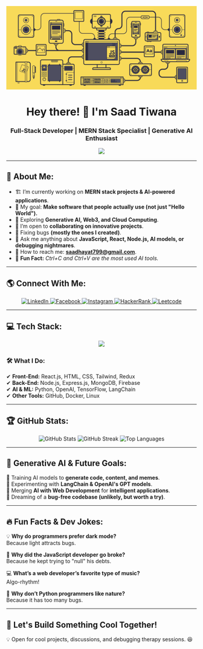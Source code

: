 ![MasterHead](https://raw.githubusercontent.com/muhammadnurulahsan/muhammadnurulahsan/main/ahsan.gif)
<h1 align="center">Hey there! 👋 I'm Saad Tiwana</h1>
<h3 align="center">Full-Stack Developer | MERN Stack Specialist | Generative AI Enthusiast</h3>

<p align="center">
  <img src="https://readme-typing-svg.herokuapp.com?color=%2336BCF7&size=30&center=true&vCenter=true&width=700&height=50&lines=Passionate+about+building+things+that+work!;Turning+coffee+into+code...+and+bugs.;Web+Development+%7C+AI+%7C+MERN+Stack;100%25+Debugging%2C+0%25+Regret!+%F0%9F%98%8E" />
</p>

---

## 🚀 About Me:
- 🏗️ I’m currently working on **MERN stack projects & AI-powered applications**.
- 🎯 My goal: **Make software that people actually use (not just "Hello World").**
- 🤖 Exploring **Generative AI, Web3, and Cloud Computing**.
- 👯 I’m open to **collaborating on innovative projects**.
- 🐞 Fixing bugs **(mostly the ones I created)**.
- 💬 Ask me anything about **JavaScript, React, Node.js, AI models, or debugging nightmares**.
- 📩 How to reach me: **saadhayat799@gmail.com**.
- 🧠 **Fun Fact:** *Ctrl+C and Ctrl+V are the most used AI tools.*  

---

## 🌎 Connect With Me:
<p align="center">
  <a href="https://www.linkedin.com/in/malik-saad-hayat-276370277/" target="_blank">
    <img src="https://img.shields.io/badge/LinkedIn-%230077B5.svg?style=for-the-badge&logo=linkedin&logoColor=white" alt="LinkedIn" />
  </a>
  <a href="https://www.facebook.com/profile.php?id=100084420220302" target="_blank">
    <img src="https://img.shields.io/badge/Facebook-%231877F2.svg?style=for-the-badge&logo=facebook&logoColor=white" alt="Facebook" />
  </a>
  <a href="https://instagram.com/saadhtiwana" target="_blank">
    <img src="https://img.shields.io/badge/Instagram-%23E4405F.svg?style=for-the-badge&logo=instagram&logoColor=white" alt="Instagram" />
  </a>
  <a href="https://www.hackerrank.com/saadhayat799" target="_blank">
    <img src="https://img.shields.io/badge/HackerRank-2EC866?style=for-the-badge&logo=hackerrank&logoColor=white" alt="HackerRank" />
  </a>
  <a href="https://www.leetcode.com/saadhtiwana" target="_blank">
    <img src="https://img.shields.io/badge/LeetCode-FFA116?style=for-the-badge&logo=leetcode&logoColor=white" alt="Leetcode" />
  </a>
</p>

---

## 💻 Tech Stack:
<p align="center">
  <img src="https://skillicons.dev/icons?i=js,react,nodejs,express,mongodb,python,java,git,linux,docker,figma,tailwind,bootstrap,postgres,motoko" />
</p>


### 🛠️ What I Do:
✔ **Front-End:** React.js, HTML, CSS, Tailwind, Redux  
✔ **Back-End:** Node.js, Express.js, MongoDB, Firebase  
✔ **AI & ML:** Python, OpenAI, TensorFlow, LangChain  
✔ **Other Tools:** GitHub, Docker, Linux  

---

## 🏆 GitHub Stats:
<p align="center">
  <img src="https://github-readme-stats.vercel.app/api?username=saadhtiwana&show_icons=true&theme=radical" alt="GitHub Stats" />
  <img src="https://github-readme-streak-stats.herokuapp.com/?user=saadhtiwana&theme=radical" alt="GitHub Streak" />
  <img src="https://github-readme-stats.vercel.app/api/top-langs/?username=saadhtiwana&layout=compact&theme=radical" alt="Top Languages" />
</p>


---

## 🤖 Generative AI & Future Goals:
🔹 Training AI models to **generate code, content, and memes**.  
🔹 Experimenting with **LangChain & OpenAI's GPT models**.  
🔹 Merging **AI with Web Development** for **intelligent applications**.  
🔹 Dreaming of a **bug-free codebase (unlikely, but worth a try)**.  

---

## 🔥 Fun Facts & Dev Jokes:
💡 **Why do programmers prefer dark mode?**  
Because light attracts bugs.  

🚀 **Why did the JavaScript developer go broke?**  
Because he kept trying to "null" his debts.  

💻 **What’s a web developer’s favorite type of music?**  
Algo-rhythm!  

🐍 **Why don’t Python programmers like nature?**  
Because it has too many bugs.  

---

## 🚀 Let's Build Something Cool Together!
💡 Open for cool projects, discussions, and debugging therapy sessions. 😆
